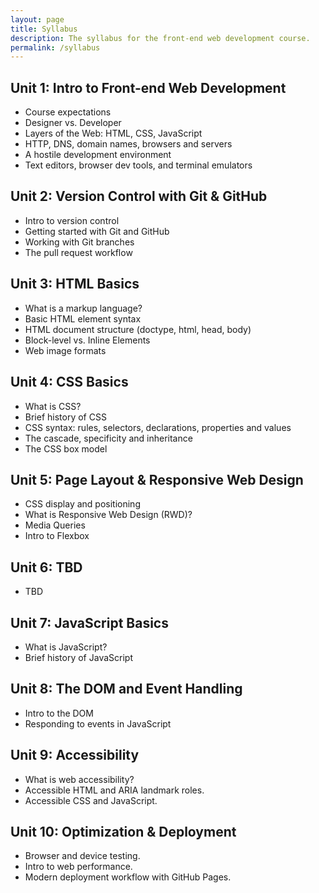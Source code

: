 ```yaml
---
layout: page
title: Syllabus
description: The syllabus for the front-end web development course.
permalink: /syllabus
---
```


## Unit 1: Intro to Front-end Web Development
  * Course expectations
  * Designer vs. Developer
  * Layers of the Web: HTML, CSS, JavaScript
  * HTTP, DNS, domain names, browsers and servers
  * A hostile development environment
  * Text editors, browser dev tools, and terminal emulators

## Unit 2: Version Control with Git & GitHub
  * Intro to version control
  * Getting started with Git and GitHub
  * Working with Git branches
  * The pull request workflow

## Unit 3: HTML Basics
  * What is a markup language?
  * Basic HTML element syntax
  * HTML document structure (doctype, html, head, body)
  * Block-level vs. Inline Elements
  * Web image formats

## Unit 4: CSS Basics
  * What is CSS?
  * Brief history of CSS
  * CSS syntax: rules, selectors, declarations, properties and values
  * The cascade, specificity and inheritance
  * The CSS box model

## Unit 5: Page Layout & Responsive Web Design
  * CSS display and positioning
  * What is Responsive Web Design (RWD)?
  * Media Queries
  * Intro to Flexbox

## Unit 6: TBD
  * TBD

## Unit 7: JavaScript Basics
  * What is JavaScript?
  * Brief history of JavaScript

## Unit 8: The DOM and Event Handling
  * Intro to the DOM
  * Responding to events in JavaScript  

## Unit 9: Accessibility
  * What is web accessibility?
  * Accessible HTML and ARIA landmark roles.
  * Accessible CSS and JavaScript.

## Unit 10: Optimization & Deployment
  * Browser and device testing.
  * Intro to web performance.
  * Modern deployment workflow with GitHub Pages.
